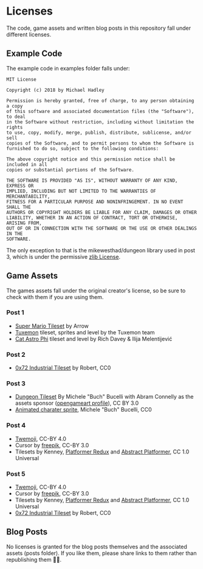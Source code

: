 # Licenses

The code, game assets and written blog posts in this repository fall under different licenses.

## Example Code

The example code in examples folder falls under:

```
MIT License

Copyright (c) 2018 by Michael Hadley

Permission is hereby granted, free of charge, to any person obtaining a copy
of this software and associated documentation files (the "Software"), to deal
in the Software without restriction, including without limitation the rights
to use, copy, modify, merge, publish, distribute, sublicense, and/or sell
copies of the Software, and to permit persons to whom the Software is
furnished to do so, subject to the following conditions:

The above copyright notice and this permission notice shall be included in all
copies or substantial portions of the Software.

THE SOFTWARE IS PROVIDED "AS IS", WITHOUT WARRANTY OF ANY KIND, EXPRESS OR
IMPLIED, INCLUDING BUT NOT LIMITED TO THE WARRANTIES OF MERCHANTABILITY,
FITNESS FOR A PARTICULAR PURPOSE AND NONINFRINGEMENT. IN NO EVENT SHALL THE
AUTHORS OR COPYRIGHT HOLDERS BE LIABLE FOR ANY CLAIM, DAMAGES OR OTHER
LIABILITY, WHETHER IN AN ACTION OF CONTRACT, TORT OR OTHERWISE, ARISING FROM,
OUT OF OR IN CONNECTION WITH THE SOFTWARE OR THE USE OR OTHER DEALINGS IN THE
SOFTWARE.
```

The only exception to that is the mikewesthad/dungeon library used in post 3, which is under the permissive [zlib License](https://github.com/mikewesthad/dungeon/blob/master/LICENSE).

## Game Assets

The games assets fall under the original creator's license, so be sure to check with them if you are using them.

### Post 1

- [Super Mario Tileset](http://rmrk.net/index.php?topic=37002.0) by Arrow
- [Tuxemon](https://github.com/Tuxemon/Tuxemon) tileset, sprites and level by the Tuxemon team
- [Cat Astro Phi](http://www.photonstorm.com/games/cat-astro-phi) tileset and level by Rich Davey & Ilija Melentijević

### Post 2

- [0x72 Industrial Tileset](https://0x72.itch.io/16x16-industrial-tileset) by Robert, CC0

### Post 3

- [Dungeon Tileset](https://opengameart.org/content/top-down-dungeon-tileset) By Michele "Buch" Bucelli with Abram Connelly as the assets sponsor ([opengameart profile](https://opengameart.org/users/buch)), CC BY 3.0
- [Animated charater sprite](https://opengameart.org/content/a-platformer-in-the-forest), Michele "Buch" Bucelli, CC0

### Post 4

- [Twemoji](https://github.com/twitter/twemoji), CC-BY 4.0
- Cursor by [freepik](https://www.flaticon.com/free-icon/pointer_178432), CC-BY 3.0
- Tilesets by Kenney, [Platformer Redux](https://www.kenney.nl/assets/platformer-art-pixel-redux) and [Abstract Platformer](https://www.kenney.nl/assets/abstract-platformer), CC 1.0 Universal

### Post 5

- [Twemoji](https://github.com/twitter/twemoji), CC-BY 4.0
- Cursor by [freepik](https://www.flaticon.com/free-icon/pointer_178432), CC-BY 3.0
- Tilesets by Kenney, [Platformer Redux](https://www.kenney.nl/assets/platformer-art-pixel-redux) and [Abstract Platformer](https://www.kenney.nl/assets/abstract-platformer), CC 1.0 Universal
- [0x72 Industrial Tileset](https://0x72.itch.io/16x16-industrial-tileset) by Robert, CC0

## Blog Posts

No licenses is granted for the blog posts themselves and the associated assets (posts folder). If you like them, please share links to them rather than republishing them 👍🏽.
